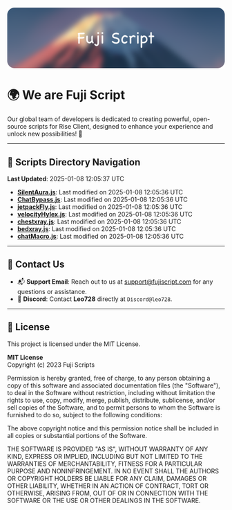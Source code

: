 ![Banner](.github/b.webp)

# 🌍 **We are Fuji Script**

Our global team of developers is dedicated to creating powerful, open-source scripts for Rise Client, designed to enhance your experience and unlock new possibilities! 🌟

---
<!-- SCRIPTS_NAVIGATION_START -->
## 📂 **Scripts Directory Navigation**

**Last Updated**: 2025-01-08 12:05:37 UTC

- **[SilentAura.js](scripts/SilentAura.js)**: Last modified on 2025-01-08 12:05:36 UTC
- **[ChatBypass.js](scripts/ChatBypass.js)**: Last modified on 2025-01-08 12:05:36 UTC
- **[jetpackFly.js](scripts/jetpackFly.js)**: Last modified on 2025-01-08 12:05:36 UTC
- **[velocityHylex.js](scripts/velocityHylex.js)**: Last modified on 2025-01-08 12:05:36 UTC
- **[chestxray.js](scripts/chestxray.js)**: Last modified on 2025-01-08 12:05:36 UTC
- **[bedxray.js](scripts/bedxray.js)**: Last modified on 2025-01-08 12:05:36 UTC
- **[chatMacro.js](scripts/chatMacro.js)**: Last modified on 2025-01-08 12:05:36 UTC

<!-- SCRIPTS_NAVIGATION_END -->

---

## 💬 **Contact Us**  
- 📬 **Support Email**: Reach out to us at [support@fujiscript.com](mailto:support@fujiscript.com) for any questions or assistance.  
- 💬 **Discord**: Contact **Leo728** directly at `Discord@leo728`.

---

## 📜 **License**

This project is licensed under the MIT License.  

**MIT License**  
Copyright (c) 2023 Fuji Scripts  

Permission is hereby granted, free of charge, to any person obtaining a copy of this software and associated documentation files (the "Software"), to deal in the Software without restriction, including without limitation the rights to use, copy, modify, merge, publish, distribute, sublicense, and/or sell copies of the Software, and to permit persons to whom the Software is furnished to do so, subject to the following conditions:  

The above copyright notice and this permission notice shall be included in all copies or substantial portions of the Software.  

THE SOFTWARE IS PROVIDED "AS IS", WITHOUT WARRANTY OF ANY KIND, EXPRESS OR IMPLIED, INCLUDING BUT NOT LIMITED TO THE WARRANTIES OF MERCHANTABILITY, FITNESS FOR A PARTICULAR PURPOSE AND NONINFRINGEMENT. IN NO EVENT SHALL THE AUTHORS OR COPYRIGHT HOLDERS BE LIABLE FOR ANY CLAIM, DAMAGES OR OTHER LIABILITY, WHETHER IN AN ACTION OF CONTRACT, TORT OR OTHERWISE, ARISING FROM, OUT OF OR IN CONNECTION WITH THE SOFTWARE OR THE USE OR OTHER DEALINGS IN THE SOFTWARE.  
